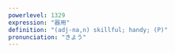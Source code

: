 ```yaml
---
powerlevel: 1329
expression: "器用"
definition: "(adj-na,n) skillful; handy; (P)"
pronunciation: "きよう"
---
```

